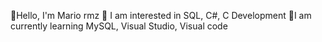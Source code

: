 👋Hello, I'm Mario rmz
👀 I am interested in SQL, C#, C Development
🌱I am currently learning MySQL, Visual Studio, Visual code

